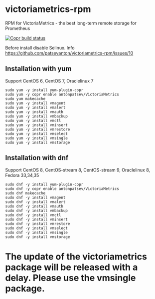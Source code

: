 # victoriametrics-rpm
RPM for VictoriaMetrics - the best long-term remote storage for Prometheus

[![Copr build status](https://copr.fedorainfracloud.org/coprs/antonpatsev/VictoriaMetrics/package/victoriametrics/status_image/last_build.png)](https://copr.fedorainfracloud.org/coprs/antonpatsev/VictoriaMetrics/package/victoriametrics/)

Before install disable Selinux. Info https://github.com/patsevanton/victoriametrics-rpm/issues/10

## Installation with yum
Support CentOS 6, CentOS 7, Oraclelinux 7

```
sudo yum -y install yum-plugin-copr
sudo yum -y copr enable antonpatsev/VictoriaMetrics
sudo yum makecache
sudo yum -y install vmagent
sudo yum -y install vmalert
sudo yum -y install vmauth
sudo yum -y install vmbackup
sudo yum -y install vmctl
sudo yum -y install vminsert
sudo yum -y install vmrestore
sudo yum -y install vmselect
sudo yum -y install vmsingle
sudo yum -y install vmstorage
```

## Installation with dnf
Support CentOS 8, CentOS-stream 8, CentOS-stream 9, Oraclelinux 8, Fedora 33,34,35

```
sudo dnf -y install yum-plugin-copr
sudo dnf -y copr enable antonpatsev/VictoriaMetrics
sudo dnf makecache
sudo dnf -y install vmagent
sudo dnf -y install vmalert
sudo dnf -y install vmauth
sudo dnf -y install vmbackup
sudo dnf -y install vmctl
sudo dnf -y install vminsert
sudo dnf -y install vmrestore
sudo dnf -y install vmselect
sudo dnf -y install vmsingle
sudo dnf -y install vmstorage
```


# The update of the victoriametrics package will be released with a delay. Please use the vmsingle package.

